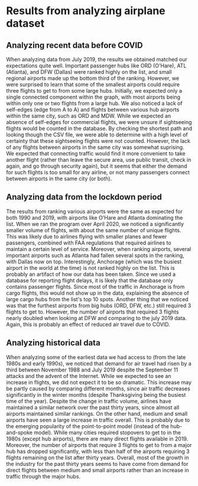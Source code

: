 # Results from analyzing airplane dataset

## Analyzing recent data before COVID
  When analyzing data from July 2019, the results we obtained matched our expectations quite well. Important passenger hubs like ORD (O'Hare), ATL (Atlanta), and DFW (Dallas) were ranked highly on the list, and small regional airports made up the bottom third of the ranking. However, we were surprised to learn that some of the smallest airports could require three flights to get to from some large hubs. Initially, we expected only a single connected component within the graph, with most airports being within only one or two flights from a large hub. We also noticed a lack of self-edges (edge from A to A) and flights between various hub airports within the same city, such as ORD and MDW. While we expected an absence of self-edges for commercial flights, we were unsure if sightseeing flights would be counted in the database. By checking the shortest path and looking though the CSV file, we were able to determine with a high level of certainty that these sightseeing flights were not counted. However, the lack of any flights between airports in the same city was somewhat suprising. We expected that connecting traffic would find it more convenient to take another flight (rather than leave the secure area, use public transit, check in again, and go through security again), but it seems that either the demand for such flights is too small for any airline, or not many passengers connect between airports in the same city (or both). 
  
## Analyzing data from the lockdown period
  The results from ranking various airports were the same as expected for both 1990 and 2019, with airports like O'Hare and Atlanta dominating the list. When we ran the program over April 2020, we noticed a significantly smaller volume of flights, with about the same number of unique flights. This was likely due to airlines flying with smaller planes and fewer passengers, combined with FAA regulations that required airlines to maintain a certain level of service. Moreover, when ranking airports, several important airports such as Atlanta had fallen several spots in the ranking, with Dallas now on top. Interestingly, Anchorage (which was the busiest airport in the world at the time) is not ranked highly on the list. This is probably an artifact of how our data has been taken. Since we used a database for reporting flight delays, it is likely that the database only contains passenger flights. Since most of the traffic in Anchorage is from cargo flights, this would not show up in the data, explaining the absence of large cargo hubs from the list's top 10 spots. Another thing that we noticed was that the furthest airports from big hubs (ORD, DFW, etc.) still required 3 flights to get to. However, the number of airports that required 3 flights nearly doubled when looking at DFW and comparing to the july 2019 data. Again, this is probably an effect of reduced air travel due to COVID. 
  
## Analyzing historical data

When analyzing some of the earliest data we had access to (from the late 1980s and early 1990s), we noticed that demand for air travel had risen by a third between November 1988 and July 2019 despite the September 11 attacks and the advent of the Internet. While we expected to see an increase in flights, we did not expect it to be so dramatic. This increase may be partly caused by comparing different months, since air traffic decreases significantly in the winter months (despite Thanksgiving being the busiest time of the year). Despite the change in traffic volume, airlines have maintained a similar network over the past thirty years, since almost all airports maintained similar rankings. On the other hand, medium and small airports have seen a large increase in traffic overall. This is probably due to the emerging popularity of the point-to-point model (instead of the hub-and-spoke model). While many cities required stopovers to get to in the 1980s (except hub airports), there are many direct flights available in 2019. Moreover, the number of airports that require 3 flights to get to from a major hub has dropped significantly, with less than half of the airports requiring 3 flights remaining on the list after thirty years. Overall, most of the growth in the industry for the past thirty years seems to have come from demand for direct flights between medium and small airports rather than an increase in traffic through the major hubs.
